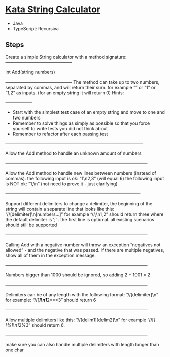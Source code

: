 # [Kata String Calculator](https://osherove.com/tdd-kata-1)

- Java
- TypeScript: Recursiva

## Steps
Create a simple String calculator with a method signature:
———————————————

int Add(string numbers)

———————————————
The method can take up to two numbers, separated by commas, and will return their sum. 
for example “” or “1” or “1,2” as inputs.
(for an empty string it will return 0) 
Hints:

——————
 - Start with the simplest test case of an empty string and move to one and two numbers
 - Remember to solve things as simply as possible so that you force yourself to write tests you did not think about
 - Remember to refactor after each passing test

———————————————————————————————

Allow the Add method to handle an unknown amount of numbers

————————————————————————————————

Allow the Add method to handle new lines between numbers (instead of commas).
the following input is ok: “1\n2,3” (will equal 6)
the following input is NOT ok: “1,\n” (not need to prove it - just clarifying)

——————————————————————————————-

Support different delimiters
to change a delimiter, the beginning of the string will contain a separate line that looks like this: “//[delimiter]\n[numbers…]” for example “//;\n1;2” should return three where the default delimiter is ‘;’ .
the first line is optional. all existing scenarios should still be supported

————————————————————————————————

Calling Add with a negative number will throw an exception “negatives not allowed” - and the negative that was passed. 
if there are multiple negatives, show all of them in the exception message.

————————————————————————————————

Numbers bigger than 1000 should be ignored, so adding 2 + 1001 = 2

————————————————————————————————

Delimiters can be of any length with the following format: “//[delimiter]\n” for example: “//[***]\n1***2***3” should return 6

————————————————————————————————

Allow multiple delimiters like this: “//[delim1][delim2]\n” for example “//[*][%]\n1*2%3” should return 6.

————————————————————————————————

make sure you can also handle multiple delimiters with length longer than one char